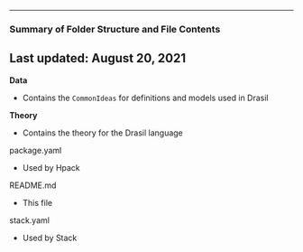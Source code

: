 --------------------------------------------------
### Summary of Folder Structure and File Contents
Last updated: August 20, 2021
--------------------------------------------------

**Data**
  - Contains the `CommonIdeas` for definitions and models used in Drasil

**Theory**
  - Contains the theory for the Drasil language

package.yaml
  - Used by Hpack 

README.md
  - This file

stack.yaml
  - Used by Stack